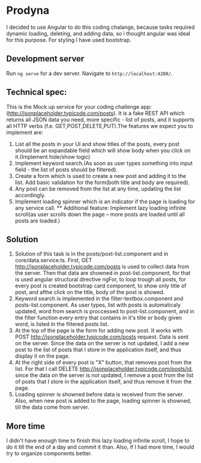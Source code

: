 # Prodyna

I decided to use Angular to do this coding chalange, because tasks required dynamic loading, deleting, and adding data, so i thought angular was ideal for this purpose. For styling I have used bootstrap.

## Development server

Run `ng serve` for a dev server. Navigate to `http://localhost:4200/`.

## Technical spec:
This is the Mock up service for your coding challenge app:
(http://jsonplaceholder.typicode.com/posts).
It is a fake REST API which returns all JSON data you need, more specific - list of posts, and it
supports all HTTP verbs (f.e. GET,POST,DELETE,PUT).The features we expect you to
implement are:
1. List all the posts in your UI and show titles of the posts, every post should be an
expandable field which will show body when you click on it.(Implement hide/show logic)
2. Implement keyword search.(As soon as user types something into input field - the list of
posts should be filtered).
3. Create a form which is used to create a new post and adding it to the list. Add basic
validation for the form(both title and body are required).
4. Any post can be removed from the list at any time, updating the list accordingly.
5. Implement loading spinner which is an indicator if the page is loading for any service
call.
** Additional feature: Implement lazy loading infinite scroll(as user scrolls down the page –
more posts are loaded until all posts are loaded.)

## Solution
1. Solution of this task is in the posts/post-list.component and in core/data.service.ts. First, GET http://jsonplaceholder.typicode.com/posts is used to collect data from the server. Then that data are showned in post-list.component, for that is used angular structural directive ngFor, to loop trough all posts, for every post is created bootstrap card component, to show only title of post, and afthe click on the title, body of the post is showed.
2. Keyword search is implemented in the filter-textbox.component and posts-list.component. As user types, list with posts is automaticaly updated, word from search is proccessed to post-list.component, and in the filter function every entry that contains in it's title or body given word, is listed in the filtered posts list.
3. At the top of the page is the form for adding new post. It works with POST http://jsonplaceholder.typicode.com/posts request. Data is sent on the server. Since the data on the server is not updated, I add a new post to the list of posts that I store in the application itself, and thus display it on the page.
4. At the right side of every post is "X" button, that removes post from the list. For that I call DELETE http://jsonplaceholder.typicode.com/posts/id, since the data on the server is not updated, I remove a post from the list of posts that I store in the application itself, and thus remove it from the page.
5. Loading spinner is showned before data is received from the server. Also, when new post is added to the page, loading spinner is showned, till the data come from server.

## More time
I didn't have enough time to finish this lazy loading infinite scroll, I hope to do it till the end of a day and commit it than.
Also, if I had more time, I would try to organize components better.
